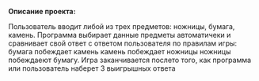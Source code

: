**Описание проекта:**

Пользователь вводит либой из трех предметов: ножницы, бумага, камень.
Программа выбирает данные предметы автоматичеки и сравнивает свой ответ с ответом пользователя
по правилам игры:
бумага побеждает камень
камень побеждает ножницы
ножницы побеждаеют бумагу.
Игра заканчивается послето того, как программа или пользователь наберет 3 выигрышных ответа